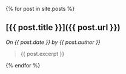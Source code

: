 ---
---

{% for post in site.posts %}
## [{{ post.title }}]({{ post.url }})
_On {{ post.date }} by {{ post.author }}_
> {{ post.excerpt }}

{% endfor %}